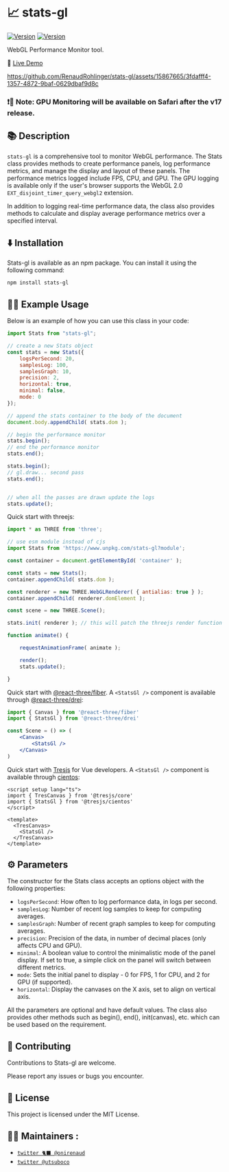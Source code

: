 # 📈 stats-gl
[![Version](https://img.shields.io/npm/v/stats-gl?style=flat&colorA=000000&colorB=000000)](https://www.npmjs.com/package/stats-gl)
[![Version](https://img.shields.io/npm/dw/stats-gl?style=flat&colorA=000000&colorB=000000)](https://www.npmjs.com/package/stats-gl)

WebGL Performance Monitor tool.

🔗 [Live Demo](https://stats.renaudrohlinger.com/)


https://github.com/RenaudRohlinger/stats-gl/assets/15867665/3fdafff4-1357-4872-9baf-0629dbaf9d8c


### ❗📢 Note: GPU Monitoring will be available on Safari after the v17 release.

## 📚 Description

`stats-gl` is a comprehensive tool to monitor WebGL performance. The Stats class provides methods to create performance panels, log performance metrics, and manage the display and layout of these panels. The performance metrics logged include FPS, CPU, and GPU. The GPU logging is available only if the user's browser supports the WebGL 2.0 `EXT_disjoint_timer_query_webgl2` extension.

In addition to logging real-time performance data, the class also provides methods to calculate and display average performance metrics over a specified interval.

## ⬇️ Installation

Stats-gl is available as an npm package. You can install it using the following command:

```bash
npm install stats-gl
```

## 🧑‍💻 Example Usage

Below is an example of how you can use this class in your code:
```js
import Stats from "stats-gl";

// create a new Stats object
const stats = new Stats({
    logsPerSecond: 20, 
    samplesLog: 100, 
    samplesGraph: 10, 
    precision: 2, 
    horizontal: true,
    minimal: false, 
    mode: 0 
});

// append the stats container to the body of the document
document.body.appendChild( stats.dom );

// begin the performance monitor
stats.begin();
// end the performance monitor
stats.end();

stats.begin();
// gl.draw... second pass
stats.end();


// when all the passes are drawn update the logs
stats.update();
```


Quick start with threejs:
```js
import * as THREE from 'three';

// use esm module instead of cjs
import Stats from 'https://www.unpkg.com/stats-gl?module';

const container = document.getElementById( 'container' );

const stats = new Stats();
container.appendChild( stats.dom );

const renderer = new THREE.WebGLRenderer( { antialias: true } );
container.appendChild( renderer.domElement );

const scene = new THREE.Scene();

stats.init( renderer ); // this will patch the threejs render function so no need to call begin() or end()

function animate() {

    requestAnimationFrame( animate );

    render();
    stats.update();

}
```
Quick start with [@react-three/fiber](https://github.com/pmndrs/fiber). A `<StatsGl />` component is available through [@react-three/drei](https://github.com/pmndrs/drei):
```jsx
import { Canvas } from '@react-three/fiber'
import { StatsGl } from '@react-three/drei'

const Scene = () => (
    <Canvas>
        <StatsGl />
    </Canvas>
)
```

Quick start with [Tresjs](https://tresjs.org/) for Vue developers. A `<StatsGl />` component is available through [cientos](https://cientos.tresjs.org/guide/misc/stats-gl.html):

```vue
<script setup lang="ts">
import { TresCanvas } from '@tresjs/core'
import { StatsGl } from '@tresjs/cientos'
</script>

<template>
  <TresCanvas>
    <StatsGl />
  </TresCanvas>
</template>
```
## ⚙️ Parameters
The constructor for the Stats class accepts an options object with the following properties:

- `logsPerSecond`: How often to log performance data, in logs per second.
- `samplesLog`: Number of recent log samples to keep for computing averages.
- `samplesGraph`: Number of recent graph samples to keep for computing averages.
- `precision`: Precision of the data, in number of decimal places (only affects CPU and GPU).
- `minimal`: A boolean value to control the minimalistic mode of the panel display. If set to true, a simple click on the panel will switch between different metrics.
- `mode`: Sets the initial panel to display - 0 for FPS, 1 for CPU, and 2 for GPU (if supported).
- `horizontal`: Display the canvases on the X axis, set to align on vertical axis.

All the parameters are optional and have default values. The class also provides other methods such as begin(), end(), init(canvas), etc. which can be used based on the requirement.


## 🤝 Contributing
Contributions to Stats-gl are welcome.

Please report any issues or bugs you encounter.

## 📜 License
This project is licensed under the MIT License.

## 🧑‍🎨 Maintainers :

- [`twitter 🐈‍⬛ @onirenaud`](https://twitter.com/onirenaud)
- [`twitter @utsuboco`](https://twitter.com/utsuboco)
